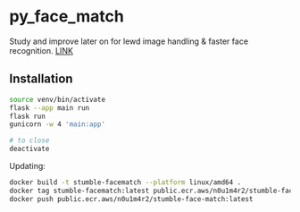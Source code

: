 # py_face_match

Study and improve later on for lewd image handling & faster face recognition. [LINK](https://superfastpython.com/multiprocessing-pool-python/#How_to_Use_Poolmap_async)

## Installation

```bash
source venv/bin/activate
flask --app main run
flask run
gunicorn -w 4 'main:app'

# to close
deactivate
```

Updating:
```bash
docker build -t stumble-facematch --platform linux/amd64 .
docker tag stumble-facematch:latest public.ecr.aws/n0u1m4r2/stumble-face-match:latest
docker push public.ecr.aws/n0u1m4r2/stumble-face-match:latest
```
